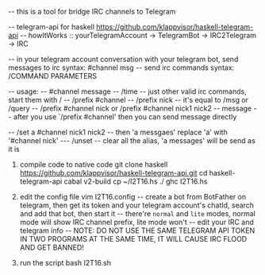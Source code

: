 -- this is a tool for bridge IRC channels to Telegram

-- telegram-api for haskell https://github.com/klappvisor/haskell-telegram-api
-- howItWorks :: yourTelegramAccount -> TelegramBot -> IRC2Telegram -> IRC

-- in your telegram account conversation with your telegram bot, send messages to irc syntax: #channel msg
-- send irc commands syntax: /COMMAND PARAMETERS

-- usage: 
-- #channel message
-- /time      -- just other valid irc commands, start them with /
-- /prefix #channel
-- /prefix nick    -- it's equal to /msg or /query
-- /prefix #channel nick or /prefix #channel nick1 nick2
-- message  -- after you use `/prefix #channel' then you can send message directly

-- /set a #channel nick1 nick2  -- then 'a messgaes' replace 'a' with '#channel nick'
--- /unset  -- clear all the alias, 'a messages' will be send as it is

1. compile code to native code
    git clone haskell https://github.com/klappvisor/haskell-telegram-api.git 
    cd haskell-telegram-api
    cabal v2-build
    cp ~/I2T16.hs ./
    ghc I2T16.hs 

2. edit the config file
    vim I2T16.config
    -- create a bot from BotFather on telegram, then get its token and your telegram account's chatId, search and add that bot, then start it
    -- there're `normal` and `lite` modes, normal mode will show IRC channel prefix, lite mode won't
    -- edit your IRC and telegram info
    -- NOTE: DO NOT USE THE SAME TELEGRAM API TOKEN IN TWO PROGRAMS AT THE SAME TIME, IT WILL CAUSE IRC FLOOD AND GET BANNED!

3. run the script
    bash I2T16.sh
